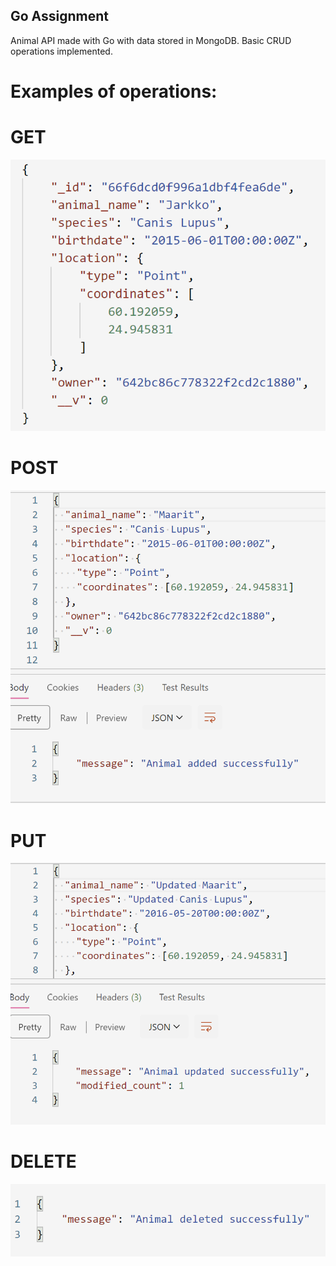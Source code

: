 ## Go Assignment

Animal API made with Go with data stored in MongoDB. Basic CRUD operations implemented.

# Examples of operations:

# GET

![GET](./ss/get.png)

# POST

![POST](./ss/post.png)

# PUT

![PUT](./ss/put.png)

# DELETE

![DELETE](./ss/delete.png)
